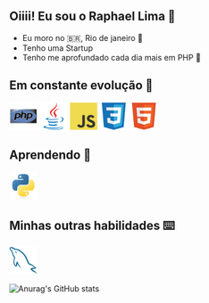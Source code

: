 ## Oiiii! Eu sou o Raphael Lima :metal:

+ Eu moro no :brazil:, Rio de janeiro :green_heart:	
+ Tenho uma Startup 
+ Tenho me aprofundado cada dia mais em PHP :elephant:	

## Em constante evolução :floppy_disk:

<img src="https://raw.githubusercontent.com/devicons/devicon/00f02ef57fb7601fd1ddcc2fe6fe670fef3ae3e4/icons/php/php-original.svg" height="50" width="50" ></img>
<img src="https://raw.githubusercontent.com/devicons/devicon/00f02ef57fb7601fd1ddcc2fe6fe670fef3ae3e4/icons/java/java-original.svg" height="50" width="50" ></img>
<img src="https://raw.githubusercontent.com/devicons/devicon/00f02ef57fb7601fd1ddcc2fe6fe670fef3ae3e4/icons/javascript/javascript-original.svg" height="50" width="50" ></img>
<img src="https://raw.githubusercontent.com/devicons/devicon/00f02ef57fb7601fd1ddcc2fe6fe670fef3ae3e4/icons/css3/css3-original.svg" height="50" width="50" ></img>
<img src="https://raw.githubusercontent.com/devicons/devicon/00f02ef57fb7601fd1ddcc2fe6fe670fef3ae3e4/icons/html5/html5-original.svg" height="50" width="50" ></img>

## Aprendendo :footprints:

<img src="https://raw.githubusercontent.com/devicons/devicon/00f02ef57fb7601fd1ddcc2fe6fe670fef3ae3e4/icons/python/python-original.svg" height="50" width="50" ></img>

## Minhas outras habilidades :keyboard:	

<img src="https://raw.githubusercontent.com/devicons/devicon/00f02ef57fb7601fd1ddcc2fe6fe670fef3ae3e4/icons/mysql/mysql-original.svg" height="50" width="50" ></img>

![Anurag's GitHub stats](https://github-readme-stats.vercel.app/api?username=raphaellimarjbr&show_icons=true&theme=radical)
